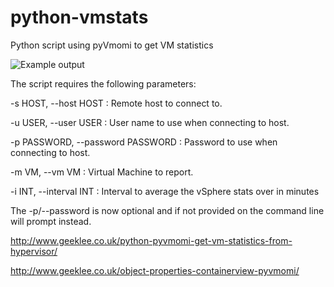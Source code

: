 python-vmstats
==============

Python script using pyVmomi to get VM statistics

<img src="http://www.geeklee.co.uk/wp-content/uploads/2014/04/vm-win-stats-py2.png" alt="Example output">

The script requires the following parameters:

-s HOST, --host HOST : Remote host to connect to.

-u USER, --user USER  : User name to use when connecting to host.

-p PASSWORD, --password PASSWORD : Password to use when connecting to host.

-m VM, --vm VM : Virtual Machine to report.

-i INT, --interval INT : Interval to average the vSphere stats over in minutes


The -p/--password is now optional and if not provided on the command line will prompt instead.

http://www.geeklee.co.uk/python-pyvmomi-get-vm-statistics-from-hypervisor/

http://www.geeklee.co.uk/object-properties-containerview-pyvmomi/
